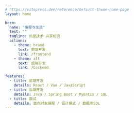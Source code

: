 ```yaml
---
# https://vitepress.dev/reference/default-theme-home-page
layout: home

hero:
  name: "编程与生活"
  text: ""
  tagline: 热爱技术 共享知识
  actions:
    - theme: brand
      text: 前端开发
      link: /frontend
    - theme: alt
      text: 后端开发
      link: /backemd

features:
  - title: 前端开发
    details: React / Vue / JavaScript
  - title: 后端开发
    details: Java / Spring Boot / MyBatis / SQL
  - title: 面试
    details: 面向对象编程 / 设计模式 / 数据库SQL
---
```

